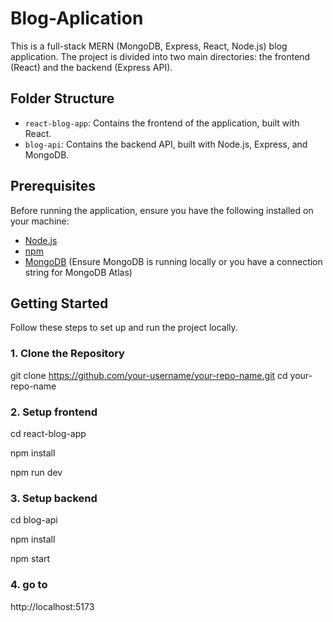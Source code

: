 # Blog-Aplication

This is a full-stack MERN (MongoDB, Express, React, Node.js) blog application. The project is divided into two main directories: the frontend (React) and the backend (Express API).

## Folder Structure

- `react-blog-app`: Contains the frontend of the application, built with React.
- `blog-api`: Contains the backend API, built with Node.js, Express, and MongoDB.

## Prerequisites

Before running the application, ensure you have the following installed on your machine:

- [Node.js](https://nodejs.org/)
- [npm](https://www.npmjs.com/)
- [MongoDB](https://www.mongodb.com/) (Ensure MongoDB is running locally or you have a connection string for MongoDB Atlas)

## Getting Started

Follow these steps to set up and run the project locally.

### 1. Clone the Repository

git clone https://github.com/your-username/your-repo-name.git
cd your-repo-name

### 2. Setup frontend 
  cd react-blog-app
  
  npm install
  
  npm run dev
  
### 3. Setup backend
  cd blog-api
  
  npm install
  
  npm start
### 4. go to 
  http://localhost:5173


